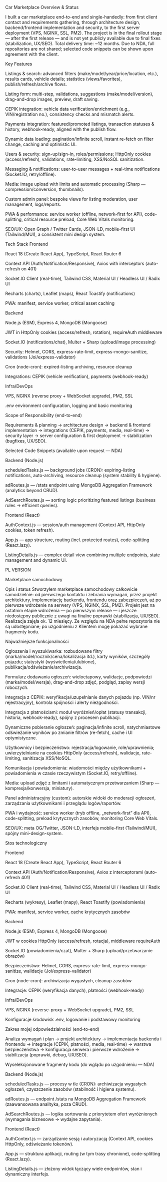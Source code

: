 Car Marketplace
Overview & Status

I built a car marketplace end-to-end and single-handedly: from first client contact and requirements gathering, through architecture design, backend/frontend implementation and security, to the first server deployment (VPS, NGINX, SSL, PM2). The project is in the final rollout stage — after the first release — and is not yet publicly available due to final fixes (stabilization, UX/SEO). Total delivery time: ~12 months. Due to NDA, full repositories are not shared; selected code snippets can be shown upon agreement with the client.

Key Features

Listings & search: advanced filters (make/model/year/price/location, etc.), results cards, vehicle details; statistics (views/favorites), publish/refresh/archive flows.

Listing form: multi-step, validations, suggestions (make/model/version), drag-and-drop images, preview, draft saving.

CEPIK integration: vehicle data verification/enrichment (e.g., VIN/registration no.), consistency checks and mismatch alerts.

Payments integration: featured/promoted listings, transaction statuses & history, webhook-ready, aligned with the publish flow.

Dynamic data loading: pagination/infinite scroll, instant re-fetch on filter change, caching and optimistic UI.

Users & security: sign-up/sign-in, roles/permissions; HttpOnly cookies (access/refresh), validations, rate-limiting, XSS/NoSQL sanitization.

Messaging & notifications: user-to-user messages + real-time notifications (Socket.IO, retry/offline).

Media: image upload with limits and automatic processing (Sharp — compression/conversion, thumbnails).

Custom admin panel: bespoke views for listing moderation, user management, logs/reports.

PWA & performance: service worker (offline, network-first for API), code-splitting, critical resource preload, Core Web Vitals monitoring.

SEO/UX: Open Graph / Twitter Cards, JSON-LD, mobile-first UI (Tailwind/MUI), a consistent mini design system.

Tech Stack
Frontend

React 18 (Create React App), TypeScript, React Router 6

Context API (Auth/Notification/Responsive), Axios with interceptors (auto-refresh on 401)

Socket.IO Client (real-time), Tailwind CSS, Material UI / Headless UI / Radix UI

Recharts (charts), Leaflet (maps), React Toastify (notifications)

PWA: manifest, service worker, critical asset caching

Backend

Node.js (ESM), Express 4, MongoDB (Mongoose)

JWT in HttpOnly cookies (access/refresh, rotation), requireAuth middleware

Socket.IO (notifications/chat), Multer + Sharp (upload/image processing)

Security: Helmet, CORS, express-rate-limit, express-mongo-sanitize, validations (Joi/express-validator)

Cron (node-cron): expired-listing archiving, resource cleanup

Integrations: CEPIK (vehicle verification), payments (webhook-ready)

Infra/DevOps

VPS, NGINX (reverse proxy + WebSocket upgrade), PM2, SSL

.env environment configuration, logging and basic monitoring

Scope of Responsibility (end-to-end)

Requirements & planning → architecture design → backend & frontend implementation → integrations (CEPIK, payments, media, real-time) → security layer → server configuration & first deployment → stabilization (bugfixes, UX/SEO).

Selected Code Snippets (available upon request — NDA)

Backend (Node.js)

scheduledTasks.js — background jobs (CRON): expiring-listing notifications, auto-archiving, resource cleanup (system stability & hygiene).

adRoutes.js — /stats endpoint using MongoDB Aggregation Framework (analytics beyond CRUD).

AdSearchRoutes.js — sorting logic prioritizing featured listings (business rules → efficient queries).

Frontend (React)

AuthContext.js — session/auth management (Context API, HttpOnly cookies, token refresh).

App.js — app structure, routing (incl. protected routes), code-splitting (React.lazy).

ListingDetails.js — complex detail view combining multiple endpoints, state management and dynamic UI.




PL VERSION

Marketplace samochodowy

Opis i status
Stworzyłem marketplace samochodowy całkowicie samodzielnie: od pierwszego kontaktu i zebrania wymagań, przez projekt architektury, implementację backendu, frontendu oraz zabezpieczeń, aż po pierwsze wdrożenie na serwery (VPS, NGINX, SSL, PM2). Projekt jest na ostatnim etapie wdrożenia — po pierwszym release — i jeszcze niedostępny publicznie z uwagi na finalne poprawki (stabilizacja, UX/SEO). Realizacja zajęła ok. 12 miesięcy. Ze względu na NDA pełne repozytoria nie są udostępniane; po uzgodnieniu z Klientem mogę pokazać wybrane fragmenty kodu.

Najważniejsze funkcjonalności

Ogłoszenia i wyszukiwarka: rozbudowane filtry (marka/model/rocznik/cena/lokalizacja itd.), karty wyników, szczegóły pojazdu; statystyki (wyświetlenia/ulubione), publikacja/odświeżanie/archiwizacja.

Formularz dodawania ogłoszeń: wieloetapowy, walidacje, podpowiedzi (marka/model/wersja), drag-and-drop zdjęć, podgląd, zapisy wersji roboczych.

Integracja z CEPIK: weryfikacja/uzupełnianie danych pojazdu (np. VIN/nr rejestracyjny), kontrola spójności i alerty niezgodności.

Integracja z płatnościami: moduł wyróżnień/opłat (statusy transakcji, historia, webhook-ready), spójny z procesem publikacji.

Dynamiczne pobieranie ogłoszeń: paginacja/infinite scroll, natychmiastowe odświeżanie wyników po zmianie filtrów (re-fetch), cache i UI optymistyczne.

Użytkownicy i bezpieczeństwo: rejestracja/logowanie, role/uprawnienia; uwierzytelnianie na cookies HttpOnly (access/refresh), walidacje, rate-limiting, sanitizacja XSS/NoSQL.

Komunikacja i powiadomienia: wiadomości między użytkownikami + powiadomienia w czasie rzeczywistym (Socket.IO, retry/offline).

Media: upload zdjęć z limitami i automatycznym przetwarzaniem (Sharp — kompresja/konwersja, miniatury).

Panel administracyjny (custom): autorskie widoki do moderacji ogłoszeń, zarządzania użytkownikami i przeglądu logów/raportów.

PWA i wydajność: service worker (tryb offline, „network-first” dla API), code-splitting, preload krytycznych zasobów, monitoring Core Web Vitals.

SEO/UX: meta OG/Twitter, JSON-LD, interfejs mobile-first (Tailwind/MUI), spójny mini-design-system.

Stos technologiczny

Frontend

React 18 (Create React App), TypeScript, React Router 6

Context API (Auth/Notification/Responsive), Axios z interceptorami (auto-refresh 401)

Socket.IO Client (real-time), Tailwind CSS, Material UI / Headless UI / Radix UI

Recharts (wykresy), Leaflet (mapy), React Toastify (powiadomienia)

PWA: manifest, service worker, cache krytycznych zasobów

Backend

Node.js (ESM), Express 4, MongoDB (Mongoose)

JWT w cookies HttpOnly (access/refresh, rotacja), middleware requireAuth

Socket.IO (powiadomienia/czat), Multer + Sharp (upload/przetwarzanie obrazów)

Bezpieczeństwo: Helmet, CORS, express-rate-limit, express-mongo-sanitize, walidacje (Joi/express-validator)

Cron (node-cron): archiwizacja wygasłych, cleanup zasobów

Integracje: CEPIK (weryfikacja danych), płatności (webhook-ready)

Infra/DevOps

VPS, NGINX (reverse-proxy + WebSocket upgrade), PM2, SSL

Konfiguracje środowisk .env, logowanie i podstawowy monitoring

Zakres mojej odpowiedzialności (end-to-end)

Analiza wymagań i plan → projekt architektury → implementacja backendu i frontendu → integracje (CEPIK, płatności, media, real-time) → warstwa bezpieczeństwa → konfiguracja serwera i pierwsze wdrożenie → stabilizacja (poprawki, debug, UX/SEO).

Wyselekcjonowane fragmenty kodu (do wglądu po uzgodnieniu — NDA)

Backend (Node.js)

scheduledTasks.js — procesy w tle (CRON): archiwizacja wygasłych ogłoszeń, czyszczenie zasobów (stabilność i higiena systemu).

adRoutes.js — endpoint /stats na MongoDB Aggregation Framework (zaawansowana analityka, poza CRUD).

AdSearchRoutes.js — logika sortowania z priorytetem ofert wyróżnionych (wymagania biznesowe → wydajne zapytania).

Frontend (React)

AuthContext.js — zarządzanie sesją i autoryzacją (Context API, cookies HttpOnly, odświeżanie tokenów).

App.js — struktura aplikacji, routing (w tym trasy chronione), code-splitting (React.lazy).

ListingDetails.js — złożony widok łączący wiele endpointów, stan i dynamiczny interfejs.
